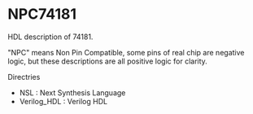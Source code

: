NPC74181
========

HDL description of 74181.

"NPC" means Non Pin Compatible, some pins of real chip are negative logic, but these descriptions are all positive logic for clarity.

Directries

* NSL : Next Synthesis Language
* Verilog_HDL : Verilog HDL
